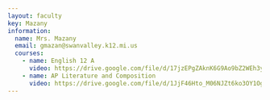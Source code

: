 ```yaml
---
layout: faculty
key: Mazany
information:
  name: Mrs. Mazany
  email: gmazan@swanvalley.k12.mi.us
  courses:
    - name: English 12 A
      video: https://drive.google.com/file/d/17jzEPgZAknK6G9Ao9bZ2WEh3yq8dLgQ3/preview
    - name: AP Literature and Composition
      video: https://drive.google.com/file/d/1JjF46Hto_M06NJZt6ko3OY1OgDYPlaus/preview
---
```

